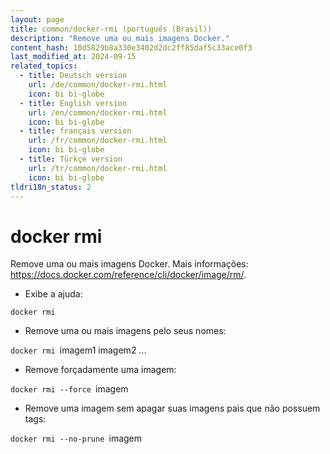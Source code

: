 ```yaml
---
layout: page
title: common/docker-rmi (português (Brasil))
description: "Remove uma ou mais imagens Docker."
content_hash: 10d5829b8a330e3402d2dc2ff85daf5c33ace0f3
last_modified_at: 2024-09-15
related_topics:
  - title: Deutsch version
    url: /de/common/docker-rmi.html
    icon: bi bi-globe
  - title: English version
    url: /en/common/docker-rmi.html
    icon: bi bi-globe
  - title: français version
    url: /fr/common/docker-rmi.html
    icon: bi bi-globe
  - title: Türkçe version
    url: /tr/common/docker-rmi.html
    icon: bi bi-globe
tldri18n_status: 2
---
```

# docker rmi

Remove uma ou mais imagens Docker.
Mais informações: <https://docs.docker.com/reference/cli/docker/image/rm/>.

- Exibe a ajuda:

`docker rmi`

- Remove uma ou mais imagens pelo seus nomes:

`docker rmi `<span class="tldr-var badge badge-pill bg-dark-lm bg-white-dm text-white-lm text-dark-dm font-weight-bold">imagem1 imagem2 ...</span>

- Remove forçadamente uma imagem:

`docker rmi --force `<span class="tldr-var badge badge-pill bg-dark-lm bg-white-dm text-white-lm text-dark-dm font-weight-bold">imagem</span>

- Remove uma imagem sem apagar suas imagens pais que não possuem tags:

`docker rmi --no-prune `<span class="tldr-var badge badge-pill bg-dark-lm bg-white-dm text-white-lm text-dark-dm font-weight-bold">imagem</span>
